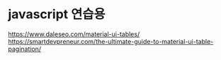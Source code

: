 ﻿# javascript 연습용
 https://www.daleseo.com/material-ui-tables/
 https://smartdevpreneur.com/the-ultimate-guide-to-material-ui-table-pagination/
